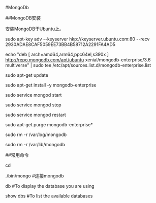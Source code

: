 #MongoDb

##MongoDB安装

安装MongoDB于Ubuntu上。

sudo apt-key adv --keyserver hkp://keyserver.ubuntu.com:80 --recv 2930ADAE8CAF5059EE73BB4B58712A2291FA4AD5

echo "deb [ arch=amd64,arm64,ppc64el,s390x ] http://repo.mongodb.com/apt/ubuntu xenial/mongodb-enterprise/3.6 multiverse" | sudo tee /etc/apt/sources.list.d/mongodb-enterprise.list

sudo apt-get update

sudo apt-get install -y mongodb-enterprise

sudo service mongod start

sudo service mongod stop

sudo service mongod restart

sudo apt-get purge mongodb-enterprise*

sudo rm -r /var/log/mongodb

sudo rm -r /var/lib/mongodb

##常用命令

cd <mongodb installation dir>

./bin/mongo #连接mongodb 

db #To display the database you are using

show dbs #To list the available databases


